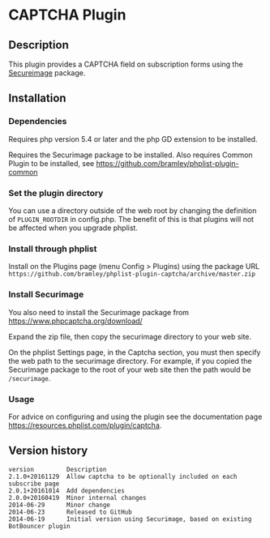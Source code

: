 # CAPTCHA Plugin #

## Description ##

This plugin provides a CAPTCHA field on subscription forms using the 
<a href="https://www.phpcaptcha.org" target="_blank">Secureimage</a> package. 

## Installation ##

### Dependencies ###

Requires php version 5.4 or later and the php GD extension to be installed.

Requires the Securimage package to be installed.
Also requires Common Plugin to be installed,  see <https://github.com/bramley/phplist-plugin-common>

### Set the plugin directory ###
You can use a directory outside of the web root by changing the definition of `PLUGIN_ROOTDIR` in config.php.
The benefit of this is that plugins will not be affected when you upgrade phplist.

### Install through phplist ###
Install on the Plugins page (menu Config > Plugins) using the package URL
`https://github.com/bramley/phplist-plugin-captcha/archive/master.zip`

### Install Securimage ###
You also need to install the Securimage package from <https://www.phpcaptcha.org/download/>

Expand the zip file, then copy the securimage directory to your web site.

On the phplist Settings page, in the Captcha section, you must then specify the web path to the securimage directory.
For example, if you copied the Securimage package to the root of your web site then the path would be `/securimage`.

### Usage ###

For advice on configuring and using the plugin see the documentation page <https://resources.phplist.com/plugin/captcha>.

## Version history ##

    version         Description
    2.1.0+20161129  Allow captcha to be optionally included on each subscribe page
    2.0.1+20161014  Add dependencies
    2.0.0+20160419  Minor internal changes
    2014-06-29      Minor change
    2014-06-23      Released to GitHub
    2014-06-19      Initial version using Securimage, based on existing BotBouncer plugin
